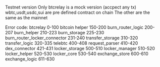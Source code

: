 Testnet version
Only btcrelay is a mock version (accpect any tx)
wbtc,usdt,usdc,sui are pre defined contract on chain
The other are the same as the mainnet

Error code:
btcrelay 0-100
bitcoin helper 150-200
burn_router_logic 200-207
burn_helper 210-223
burn_storage 225-230
burn_router_locker_connector 231-240
transfer_storage 310-320
transfer_logic 320-335
telebtc 400-408
request_parser 410-420
dex_connector 421-431
locker_storage 500-510
locker_manager 510-520
locker_helper 520-530
locker_core 530-540
exchange_store 600-610
exchange_logic 611-630



